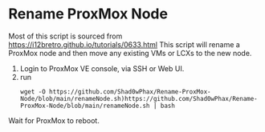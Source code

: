 # Rename ProxMox Node
Most of this script is sourced from https://i12bretro.github.io/tutorials/0633.html
This script will rename a ProxMox node and then move any existing VMs or LCXs to the new node. 

1. Login to ProxMox VE console, via SSH or Web UI.
2. run
   ```
   wget -O https://github.com/Shad0wPhax/Rename-ProxMox-Node/blob/main/renameNode.sh)https://github.com/Shad0wPhax/Rename-ProxMox-Node/blob/main/renameNode.sh | bash

Wait for ProxMox to reboot. 
